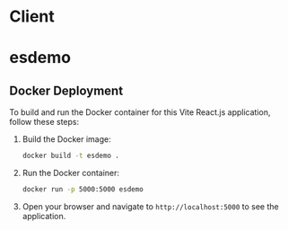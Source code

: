 # Client

# esdemo

## Docker Deployment

To build and run the Docker container for this Vite React.js application, follow these steps:

1. Build the Docker image:
    ```sh
    docker build -t esdemo .
    ```

2. Run the Docker container:
    ```sh
    docker run -p 5000:5000 esdemo
    ```

3. Open your browser and navigate to `http://localhost:5000` to see the application.